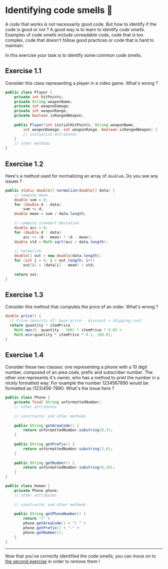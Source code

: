 # Identifying code smells :cheese:

A code that works is not necessarily good code. But how to identify if the code is good or not ? A good way is to learn to identify _code smells_. Examples of code smells include unreadable code, code that is too complex, code that doesn't follow good practices or code that is hard to maintain.

In this exercise your task is to identify some common code smells.

## Exercise 1.1

Consider this class representing a player in a video game. What's wrong ?

```java
public class Player {
    private int hitPoints;
    private String weaponName;
    private int weaponDamage;
    private int weaponRange;
    private boolean isRangedWeapon;
    
    public Player(int initialHitPoints, String weaponName,
        int weaponDamage, int weaponRange, boolean isRangedWeapon) {
        // initialize attributes
    }
    // other methods
}
```

## Exercise 1.2

Here's a method used for normalizing an array of `double`s. Do you see any issues ?

```java
public static double[] normalize(double[] data) {
    // compute mean
    double sum = 0;
    for (double d : data)
        sum += d;
    double mean = sum / data.length;
    
    // compute standart deviation
    double acc = 0;
    for (double d : data)
        acc += (d - mean) * (d - mean);
    double std = Math.sqrt(acc / data.length);
    
    // normalize
    double[] out = new double[data.length];
    for (int i = 0; i < out.length; i++)
        out[i] = (data[i] - mean) / std;
    
    return out;
}
```

## Exercise 1.3

Consider this method that computes the price of an order. What's wrong ?

```java
double price() {
  // Price consists of: base price - discount + shipping cost
  return quantity * itemPrice -
    Math.max(0, quantity - 500) * itemPrice * 0.05 +
    Math.min(quantity * itemPrice * 0.1, 100.0);
}
```

## Exercise 1.4

Consider these two classes: one representing a phone with a 10 digit number, composed of an area code, prefix and subscriber number. The other one represents it's owner, who has a method to print the number in a nicely formatted way. For example the number 1234567890 would be formatted as (123)456-7890. What's the issue here ?

```java
public class Phone {
    private final String unformattedNumber;
    // other attributes
    
    // constructor and other methods
    
    public String getAreaCode() {
        return unformattedNumber.substring(0,3);
    }
    
    public String getPrefix() {
        return unformattedNumber.substring(3,6);
    }
    
    public String getNumber() {
        return unformattedNumber.substring(6,10);
    }
}

public class Human {
    private Phone phone;
    // other attributes
    
    // constructor and other methods
    
    public String getPhoneNumber() {
        return "(" + 
        phone.getAreaCode() + ") " +
        phone.getPrefix() + "-" +
        phone.getNumber();
    }
}
```

* * *

Now that you've correctly identified the code smells, you can move on to [the second exercise](../ex2) in order to remove them !

